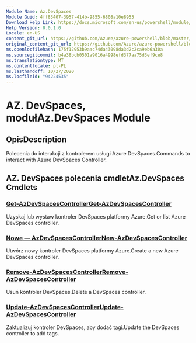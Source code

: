 ```yaml
---
Module Name: Az.DevSpaces
Module Guid: 4ff83407-3957-414b-9855-6808a10e8955
Download Help Link: https://docs.microsoft.com/en-us/powershell/module/az.devspaces
Help Version: 0.0.1.0
Locale: en-US
content_git_url: https://github.com/Azure/azure-powershell/blob/master/src/DevSpaces/DevSpaces/help/Az.DevSpaces.md
original_content_git_url: https://github.com/Azure/azure-powershell/blob/master/src/DevSpaces/DevSpaces/help/Az.DevSpaces.md
ms.openlocfilehash: 175f12953b9aac74da43098da3d2c2ca9eb6a30a
ms.sourcegitcommit: b4a38bcb0501a9016a4998efd377aa75d3ef9ce8
ms.translationtype: MT
ms.contentlocale: pl-PL
ms.lasthandoff: 10/27/2020
ms.locfileid: "94224535"
---
```

# <span data-ttu-id="c0ece-101">AZ. DevSpaces, moduł</span><span class="sxs-lookup"><span data-stu-id="c0ece-101">Az.DevSpaces Module</span></span>
## <span data-ttu-id="c0ece-102">Opis</span><span class="sxs-lookup"><span data-stu-id="c0ece-102">Description</span></span>
<span data-ttu-id="c0ece-103">Polecenia do interakcji z kontrolerem usługi Azure DevSpaces.</span><span class="sxs-lookup"><span data-stu-id="c0ece-103">Commands to interact with Azure DevSpaces Controller.</span></span>

## <span data-ttu-id="c0ece-104">AZ. DevSpaces polecenia cmdlet</span><span class="sxs-lookup"><span data-stu-id="c0ece-104">Az.DevSpaces Cmdlets</span></span>
### [<span data-ttu-id="c0ece-105">Get-AzDevSpacesController</span><span class="sxs-lookup"><span data-stu-id="c0ece-105">Get-AzDevSpacesController</span></span>](Get-AzDevSpacesController.md)
<span data-ttu-id="c0ece-106">Uzyskaj lub wystaw kontroler DevSpaces platformy Azure.</span><span class="sxs-lookup"><span data-stu-id="c0ece-106">Get or list Azure DevSpaces controller.</span></span>

### [<span data-ttu-id="c0ece-107">Nowe — AzDevSpacesController</span><span class="sxs-lookup"><span data-stu-id="c0ece-107">New-AzDevSpacesController</span></span>](New-AzDevSpacesController.md)
<span data-ttu-id="c0ece-108">Utwórz nowy kontroler DevSpaces platformy Azure.</span><span class="sxs-lookup"><span data-stu-id="c0ece-108">Create a new Azure DevSpaces controller.</span></span>

### [<span data-ttu-id="c0ece-109">Remove-AzDevSpacesController</span><span class="sxs-lookup"><span data-stu-id="c0ece-109">Remove-AzDevSpacesController</span></span>](Remove-AzDevSpacesController.md)
<span data-ttu-id="c0ece-110">Usuń kontroler DevSpaces.</span><span class="sxs-lookup"><span data-stu-id="c0ece-110">Delete a DevSpaces controller.</span></span>

### [<span data-ttu-id="c0ece-111">Update-AzDevSpacesController</span><span class="sxs-lookup"><span data-stu-id="c0ece-111">Update-AzDevSpacesController</span></span>](Update-AzDevSpacesController.md)
<span data-ttu-id="c0ece-112">Zaktualizuj kontroler DevSpaces, aby dodać tagi.</span><span class="sxs-lookup"><span data-stu-id="c0ece-112">Update the DevSpaces controller to add tags.</span></span> 

